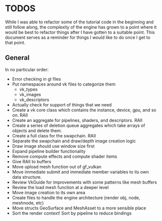 # TODOS

While I was able to refactor some of the tutorial code in the beginning and still follow along, the complexity of 
the engine has grown to a point where it would be best to refactor things after I have gotten to a suitable point.
This document serves as a reminder for things I would like to do once I get to that point.

## General
In no particular order:
- Error checking in gl files
- Put namespaces around vk files to categorize them
    - vk_types
	- vk_images
	- vk_descriptors
- Actually check for support of things that we need
- Create a vk core class which contains the instance, device, gpu, and so on. RAII
- Create an aggregate for pipelines, shaders, and descriptors. RAII
- Create a series of deletion queue aggregates which take arrays of objects and delete them.
- Create a full class for the swapchain. RAII
- Separate the swapchain and draw/depth image creation logic
- Draw image should use window size first
- Expand pipeline builder functionality
- Remove compute effects and compute shader items
- Give RAII to buffers
- Move upload mesh function out of gf_vulkan
- Move immediate submit and immediate member variables to its own data structure.
- Review VkGuide for improvements with some patterns like mesh buffers
- Review the load mesh function at a deeper level
- Move image creation to its own area
- Create files to handle the engine architecture (render obj, node, meshnode, etc)
- Move structs GeoSurface and MeshAsset to a more sensible place
- Sort the render context! Sort by pipeline to reduce bindings